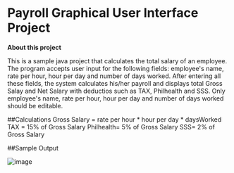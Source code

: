 # Payroll Graphical User Interface Project

**About this project**

This is a sample java project that calculates the total salary of an employee. The program accepts user input for the following fields: employee's name, rate per hour, hour per day and number of days worked. After entering all these fields, the system calculates his/her payroll and displays total Gross Salay and Net Salary with deductios such as TAX, Philhealth and SSS. Only employee's name, rate per hour, hour per day and number of days worked should be editable.

##Calculations
Gross Salary = rate per hour * hour per day * daysWorked
TAX = 15% of Gross Salary
Philhealth= 5% of Gross Salary
SSS= 2% of Gross Salary

##Sample Output

![image](https://github.com/EvansMungai/payrollGui/assets/69681950/33816a34-3f90-41c2-8361-012313e4627b)

